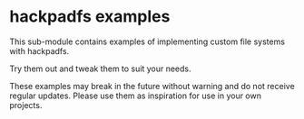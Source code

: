 # hackpadfs examples

This sub-module contains examples of implementing custom file systems with hackpadfs.

Try them out and tweak them to suit your needs.

These examples may break in the future without warning and do not receive regular updates.
Please use them as inspiration for use in your own projects.
